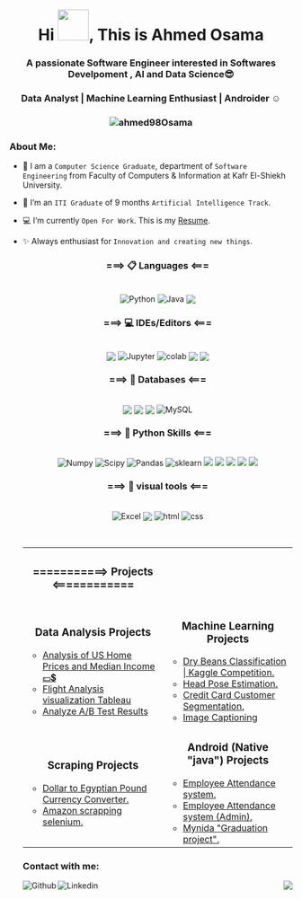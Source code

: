 <h1 align="center"> Hi <img src="https://github.com/mitul3737/mitul3737/blob/main/Wave.gif" width="55" height="55">, This is Ahmed Osama </h1>

<h3 align="center"> A passionate Software Engineer interested in Softwares Develpoment , AI and Data Science😎 </h3>
<h3 align="center"> Data Analyst | Machine Learning Enthusiast | Androider ☺  </h3> 
<h3 align="center"> <img  align="center" src="https://komarev.com/ghpvc/?username=ahmed98Osama&label=Profile%20views&color=0e75b6&style=flat" alt="ahmed98Osama" />  </h3>


### About Me:

- :school: I am a `Computer Science Graduate`, department of `Software Engineering` from Faculty of Computers & Information at Kafr El-Shiekh University.
- 🔭 I’m an `ITI Graduate` of 9 months `Artificial Intelligence Track`.
- 💻 I’m currently `Open For Work`.  This is my [Resume](https://drive.google.com/file/d/1hHz0chY7sxq3j_xmidSQf8VY-2JdhYf9/view?usp=drive_web).
- ✨ Always enthusiast for `Innovation and creating new things`.



  

  
  <h3 align="center"> ===> 📋 Languages <=== </h3>
  <p align="center">
    <br>
      <img align="center" alt="Python" src="https://img.shields.io/badge/Python-FFD43B?style=for-the-badge&logo=python&logoColor=blue"/>
      <img align="center" alt="Java" src="https://img.shields.io/badge/Java-ED8B00?style=for-the-badge&logo=java&logoColor=white"/>
      <img align="center" src="https://img.shields.io/badge/c++-%2300599C.svg?style=for-the-badge&logo=c%2B%2B&logoColor=white"/>   
  </p>
    
    
   
  <h3 align="center"> ===> 💻 IDEs/Editors <=== </h3>
  <p align="center">
    <br>
  <img align="center" src="https://img.shields.io/badge/Android%20Studio-3DDC84.svg?style=for-the-badge&logo=android-studio&logoColor=white"/>
  <img align="center" alt="Jupyter" src="https://img.shields.io/badge/Jupyter-F37626.svg?&style=for-the-badge&logo=Jupyter&logoColor=white"/>
  <img align="center" alt="colab" src="https://img.shields.io/badge/Colab-F9AB00?style=for-the-badge&logo=googlecolab&color=525252"/>
  <img align="center" src="https://img.shields.io/badge/Eclipse-FE7A16.svg?style=for-the-badge&logo=Eclipse&logoColor=white"/>
  <img align="center" src="https://img.shields.io/badge/NetBeansIDE-1B6AC6.svg?style=for-the-badge&logo=apache-netbeans-ide&logoColor=white"/>
  </p>
    
    

    
    
  <h3 align="center"> ===> 💾 Databases <=== </h3>
  <p align="center">
    <br>
  <img align="center" src="https://img.shields.io/badge/Firebase-039BE5?style=for-the-badge&logo=Firebase&logoColor=white"/>
  <img align="center" src="https://img.shields.io/badge/sqlite-%2307405e.svg?style=for-the-badge&logo=sqlite&logoColor=white"/>  
  <img align="center" src="https://img.shields.io/badge/postgres-%23316192.svg?style=for-the-badge&logo=postgresql&logoColor=white"/>
  <img align="center" alt="MySQL" src="https://img.shields.io/badge/MySQL-005C84?style=for-the-badge&logo=mysql&logoColor=white"/>
  </p>
    

    	    
  
  <h3 align="center"> ===> 🔧 Python Skills <=== </h3>
  <p align="center">
    <br>
    <img alt="Numpy" src="https://img.shields.io/badge/Numpy-777BB4?style=for-the-badge&logo=numpy&logoColor=white"/>
    <img alt="Scipy" src="https://img.shields.io/badge/SciPy-654FF0?style=for-the-badge&logo=SciPy&logoColor=white"/>
    <img alt="Pandas" src="https://img.shields.io/badge/Pandas-2C2D72?style=for-the-badge&logo=pandas&logoColor=white"/>
    <img alt="sklearn" src="https://img.shields.io/badge/scikit_learn-F7931E?style=for-the-badge&logo=scikit-learn&logoColor=white"/>
    <img src="https://img.shields.io/badge/Plotly-%233F4F75.svg?style=for-the-badge&logo=plotly&logoColor=white"/>
    <img src="https://img.shields.io/badge/Keras-%23D00000.svg?style=for-the-badge&logo=Keras&logoColor=white"/>
    <img src="https://img.shields.io/badge/Anaconda-%2344A833.svg?style=for-the-badge&logo=anaconda&logoColor=white"/>
    <img src="https://img.shields.io/badge/Spyder-838485?style=for-the-badge&logo=spyder%20ide&logoColor=maroon"/>
    <img src="https://img.shields.io/badge/dash-008DE4?style=for-the-badge&logo=dash&logoColor=white"/>
  </p>
 
  
  <h3 align="center"> ===> 🎨 visual tools  <=== </h3>
  <p align="center">
    <br>
    <img align="center" alt="Excel" src="https://img.shields.io/badge/Microsoft_Excel-217346?style=for-the-badge&logo=microsoft-excel&logoColor=white"/>
    <img align="center" src="https://img.shields.io/badge/PowerBI-F2C811?style=for-the-badge&logo=Power%20BI&logoColor=white"/>
    <img align="center" alt="html" src="https://img.shields.io/badge/HTML5-E34F26?style=for-the-badge&logo=html5&logoColor=white"/>
    <img align="center" alt="css" src="https://img.shields.io/badge/CSS3-1572B6?style=for-the-badge&logo=css3&logoColor=white"/>
  </p>
      
  <br/> 
  


  
  
  
  <table align="center" >
    <tr><th><h3 align="center"> ===========> Projects <============ </h3></th></tr>
  <tr>
    <td>
      <h3 align="center"> Data Analysis Projects </h3>
        <ul>
          <li><a href="https://github.com/ahmed98Osama/Analysis-of-US-Home-Prices-and-Median-Income-Dashboard" target="_blank">Analysis of US Home Prices and Median Income 💵💲</a></li>
          <li><a href="https://github.com/ahmed98Osama/Analysis-of-US-Home-Prices-and-Median-Income-Dashboard" target="_blank">Flight Analysis visualization Tableau</a></li>
          <li><a href="https://github.com/ahmed98Osama/Analyze_A-B_Test_Results_Udacity" target="_blank">Analyze A/B Test Results</a></li>
        </ul>
    </td>
    <td>
      <h3 align="center"> Machine Learning Projects </h3>
        <ul>
          <li><a href="https://www.kaggle.com/code/khalednabil10/yalla-bean-a-gamed/notebook?scriptVersionId=97030261">Dry Beans Classification | Kaggle Competition.</a></li>
          <li><a href="https://github.com/ahmed98Osama/Head_Pose_Estimation">Head Pose Estimation.</a></li>
          <li><a href="https://github.com/ahmed98Osama/credit_card_customer_segmentation">Credit Card Customer Segmentation.</a></li>
          <li><a href="https://github.com/ahmed98Osama/OFA_Image_Captioning ">Image Captioning</a></li>
        </ul>
    </td>
  </tr>
  <tr>
    <td>
      <h3 align="center"> Scraping Projects </h3>
        <ul>
          <li><a href="https://github.com/ahmed98Osama/Dollar-to-Egyptian-Pound-Currency-Converter">Dollar to Egyptian Pound Currency Converter.</a></li>
          <li><a href="https://github.com/ahmed98Osama/Amazon-Web-scrapping-using-selenium">Amazon scrapping selenium.</a></li>
        </ul>
    </td>
    <td>
      <h3 align="center"> Android (Native "java") Projects </h3>
        <ul>
          <li><a href="https://github.com/ahmed98Osama/Employee-Radar">Employee Attendance system.</a></li>
          <li><a href="https://github.com/ahmed98Osama/Atms2">Employee Attendance system (Admin).</a></li>
          <li><a href="https://github.com/AbdelrhmanGouda/GradutionProject">Mynida "Graduation project".</a></li>
        </ul>
    </td>
  </tr>
</table>
  
### Contact with me:

<a href="https://www.kaggle.com/ahmed98osama" target="blank">
  <img align="left" alt="Github" src="https://img.shields.io/badge/Kaggle-20BEFF?style=for-the-badge&logo=Kaggle&logoColor=white">
  </a>


<a href="https://www.linkedin.com/in/ahmed98osama/">
<img align="left" alt="Linkedin" src="https://img.shields.io/badge/LinkedIn-0077B5?style=for-the-badge&logo=linkedin&logoColor=white">
</a>
<!-- 
     <img align="right" src="https://github-readme-streak-stats.herokuapp.com?user=ahmed98Osama&theme=vue-dark&hide_border=true&date_format=M%20j%5B%2C%20Y%5D" alt="ahmed98Osama" />
    -->
<div align="right"><img src="https://github-readme-stats.vercel.app/api?username=ahmed98Osama&show_icons=true&count_private=true&hide_border=true" align="center" /></div>
<br />
